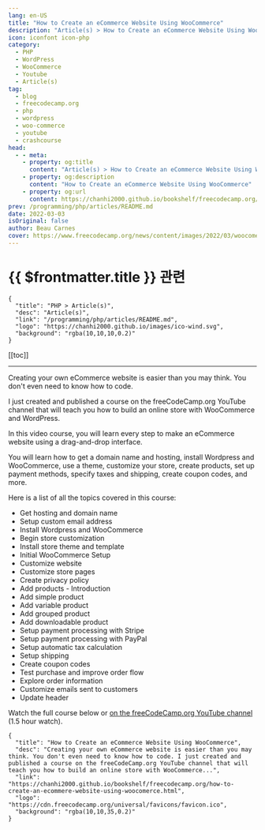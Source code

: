 ```yaml
---
lang: en-US
title: "How to Create an eCommerce Website Using WooCommerce"
description: "Article(s) > How to Create an eCommerce Website Using WooCommerce"
icon: iconfont icon-php
category:
  - PHP
  - WordPress
  - WooCommerce
  - Youtube
  - Article(s)
tag:
  - blog
  - freecodecamp.org
  - php
  - wordpress
  - woo-commerce
  - youtube
  - crashcourse
head:
  - - meta:
    - property: og:title
      content: "Article(s) > How to Create an eCommerce Website Using WooCommerce"
    - property: og:description
      content: "How to Create an eCommerce Website Using WooCommerce"
    - property: og:url
      content: https://chanhi2000.github.io/bookshelf/freecodecamp.org/how-to-create-an-ecommere-website-using-woocomerce.html
prev: /programming/php/articles/README.md
date: 2022-03-03
isOriginal: false
author: Beau Carnes
cover: https://www.freecodecamp.org/news/content/images/2022/03/woocomerce.png
---
```


# {{ $frontmatter.title }} 관련

```component VPCard
{
  "title": "PHP > Article(s)",
  "desc": "Article(s)",
  "link": "/programming/php/articles/README.md",
  "logo": "https://chanhi2000.github.io/images/ico-wind.svg",
  "background": "rgba(10,10,10,0.2)"
}
```

[[toc]]

---

<SiteInfo
  name="How to Create an eCommerce Website Using WooCommerce"
  desc="Creating your own eCommerce website is easier than you may think. You don't even need to know how to code. I just created and published a course on the freeCodeCamp.org YouTube channel that will teach you how to build an online store with WooCommerce..."
  url="https://freecodecamp.org/news/how-to-create-an-ecommere-website-using-woocomerce"
  logo="https://cdn.freecodecamp.org/universal/favicons/favicon.ico"
  preview="https://www.freecodecamp.org/news/content/images/2022/03/woocomerce.png"/>

Creating your own eCommerce website is easier than you may think. You don't even need to know how to code.

I just created and published a course on the freeCodeCamp.org YouTube channel that will teach you how to build an online store with WooCommerce and WordPress.

In this video course, you will learn every step to make an eCommerce website using a drag-and-drop interface.

You will learn how to get a domain name and hosting, install Wordpress and WooCommerce, use a theme, customize your store, create products, set up payment methods, specify taxes and shipping, create coupon codes, and more.

Here is a list of all the topics covered in this course:

- Get hosting and domain name
- Setup custom email address
- Install Wordpress and WooCommerce
- Begin store customization
- Install store theme and template
- Initial WooCommerce Setup
- Customize website
- Customize store pages
- Create privacy policy
- Add products - Introduction
- Add simple product
- Add variable product
- Add grouped product
- Add downloadable product
- Setup payment processing with Stripe
- Setup payment processing with PayPal
- Setup automatic tax calculation
- Setup shipping
- Create coupon codes
- Test purchase and improve order flow
- Explore order information
- Customize emails sent to customers
- Update header

Watch the full course below or [<FontIcon icon="fa-brands fa-youtube"/>on the freeCodeCamp.org YouTube channel](https://youtu.be/kF0UBL1eHeQ) (1.5 hour watch).

<VidStack src="youtube/kF0UBL1eHeQ" />

<!-- TODO: add ARTICLE CARD -->
```component VPCard
{
  "title": "How to Create an eCommerce Website Using WooCommerce",
  "desc": "Creating your own eCommerce website is easier than you may think. You don't even need to know how to code. I just created and published a course on the freeCodeCamp.org YouTube channel that will teach you how to build an online store with WooCommerce...",
  "link": "https://chanhi2000.github.io/bookshelf/freecodecamp.org/how-to-create-an-ecommere-website-using-woocomerce.html",
  "logo": "https://cdn.freecodecamp.org/universal/favicons/favicon.ico",
  "background": "rgba(10,10,35,0.2)"
}
```
